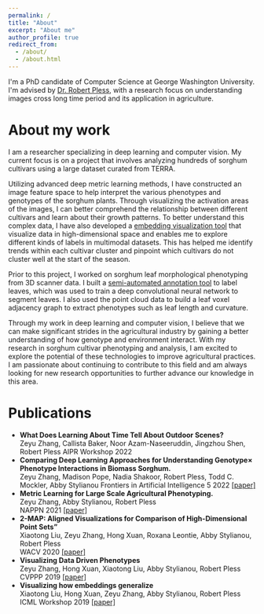 ```yaml
---
permalink: /
title: "About"
excerpt: "About me"
author_profile: true
redirect_from: 
  - /about/
  - /about.html
---
```


I'm a PhD candidate of Computer Science at George Washington University. I'm advised by [Dr. Robert Pless](https://www2.seas.gwu.edu/~pless/), with a research focus on understanding images cross long time period and its application in agriculture.  

About my work
======
I am a researcher specializing in deep learning and computer vision. My current focus is on a project that involves analyzing hundreds of sorghum cultivars using a large dataset curated from TERRA.

Utilizing advanced deep metric learning methods, I have constructed an image feature space to help interpret the various phenotypes and genotypes of the sorghum plants. Through visualizing the activation areas of the images, I can better comprehend the relationship between different cultivars and learn about their growth patterns. To better understand this complex data, I have also developed a [embedding visualization tool](https://github.com/zhzyx/embedding-visualization) that visualize data in high-dimensional space and enables me to explore different kinds of labels in multimodal datasets. This has helped me identify trends within each cultivar cluster and pinpoint which cultivars do not cluster well at the start of the season.

Prior to this project, I worked on sorghum leaf morphological phenotyping from 3D scanner data. I built a [semi-automated annotation tool](https://github.com/zhzyx/sorghum-annotator) to label leaves, which was used to train a deep convolutional neural network to segment leaves. I also used the point cloud data to build a leaf voxel adjacency graph to extract phenotypes such as leaf length and curvature.

Through my work in deep learning and computer vision, I believe that we can make significant strides in the agricultural industry by gaining a better understanding of how genotype and environment interact. With my research in sorghum cultivar phenotyping and analysis, I am excited to explore the potential of these technologies to improve agricultural practices. I am passionate about continuing to contribute to this field and am always looking for new research opportunities to further advance our knowledge in this area.


Publications
======
- **What Does Learning About Time Tell About Outdoor Scenes?**   
Zeyu Zhang, Callista Baker, Noor Azam-Naseeruddin, Jingzhou Shen, Robert Pless
AIPR Workshop 2022 
- **Comparing Deep Learning Approaches for Understanding Genotype× Phenotype Interactions in Biomass Sorghum.**   
Zeyu Zhang, Madison Pope, Nadia Shakoor, Robert Pless, Todd C. Mockler, Abby Stylianou
Frontiers in Artificial Intelligence 5 2022 [[paper]](https://www.ncbi.nlm.nih.gov/pmc/articles/PMC9289439/pdf/frai-05-872858.pdf)
- **Metric Learning for Large Scale Agricultural Phenotyping.**   
Zeyu Zhang, Abby Stylianou, Robert Pless   
NAPPN 2021 [[paper]](https://www.essoar.org/doi/10.1002/essoar.10508292.1)
- **2-MAP: Aligned Visualizations for Comparison of High-Dimensional Point Sets”**   
Xiaotong Liu, Zeyu Zhang, Hong Xuan, Roxana Leontie, Abby Stylianou, Robert Pless   
WACV 2020 [[paper]](https://openaccess.thecvf.com/content_WACV_2020/papers/Liu_2-MAP_Aligned_Visualizations_for_Comparison_of_High-Dimensional_Point_Sets_WACV_2020_paper.pdf)
- **Visualizing Data Driven Phenotypes**   
Zeyu Zhang, Hong Xuan, Xiaotong Liu, Abby Stylianou, Robert Pless   
CVPPP 2019 [[paper]](https://www.plant-phenotyping.org/lw_resource/datapool/systemfiles/elements/files/c7538f5c-7552-11e9-b1c5-dead53a91d31/current/document/ZhangCVPPP2019.pdf)
- **Visualizing how embeddings generalize**   
Xiaotong Liu, Hong Xuan, Zeyu Zhang, Abby Stylianou, Robert Pless   
ICML Workshop 2019 [[paper]](https://arxiv.org/pdf/1909.07464.pdf)

